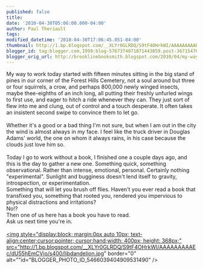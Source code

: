 ```yaml
---
published: false
title: 
date: '2010-04-30T05:06:00.000-04:00'
author: Paul Theriault
tags: 
modified_datetime: '2010-04-30T17:06:45.051-04:00'
thumbnail: http://1.bp.blogspot.com/__XLYr0GLRDQ/S9tF4OHrkWI/AAAAAAAAAEc/dU55hEmCVio/s72-c/libdandelion.jpg
blogger_id: tag:blogger.com,1999:blog-5767374071871443859.post-3671547676363802229
blogger_orig_url: http://brooklinebooksmith.blogspot.com/2010/04/my-way-to-work-today-started-with.html
---
```


My way to work today started with fifteen minutes sitting in the big stand of pines in our corner of the Forest Hills Cemetery, not a soul around but three or four squirrels, a crow, and perhaps 800,000 newly winged insects, maybe thee-eighths of an inch long, all putting their freshly unfurled wings to first use, and eager to hitch a ride whenever they can. They just sort of flew into me and clung, out of control and a touch desperate. It often takes an insistent second swipe to convince them to let go.<br /><br />Whether it's a good or a bad thing I'm not sure, but when I am out in the city the wind is almost always in my face. I feel like the truck driver in Douglas Adams' world, the one on whom it always rains, in his case because the clouds just love him so. <br /><br />Today I go to work without a book, I finished one a couple days ago, and this is the day to gather a new one. Something quick, something observational. Rather than intense, emotional, personal. Certainly nothing "experimental". Sunlight and bugginess doesn't lend itself to gravity, introspection, or experimentation.<br />Something that will let you brush off flies. Haven't you ever read a book that transfixed you, something that rooted you, rendered you impervious to physical distractions and irritations? <br />No!? <br />Then one of us here has a book you have to read.<br />Ask us next time you're in.<br /><br /><a href="http://1.bp.blogspot.com/__XLYr0GLRDQ/S9tF4OHrkWI/AAAAAAAAAEc/dU55hEmCVio/s1600/libdandelion.jpg"><img style="display:block; margin:0px auto 10px; text-align:center;cursor:pointer; cursor:hand;width: 400px; height: 368px;" src="http://1.bp.blogspot.com/__XLYr0GLRDQ/S9tF4OHrkWI/AAAAAAAAAEc/dU55hEmCVio/s400/libdandelion.jpg" border="0" alt=""id="BLOGGER_PHOTO_ID_5466039404909531490" /></a>